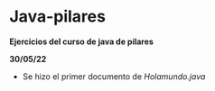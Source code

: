# Java-pilares
**Ejercicios del curso de java de pilares**


**30/05/22** 

- Se hizo el primer documento de _Holamundo.java_
